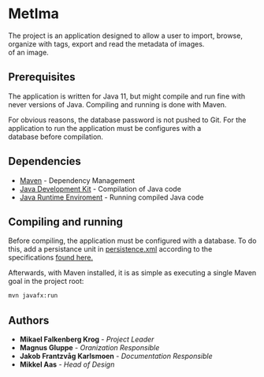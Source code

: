 # MetIma

The project is an application designed to allow a user to import, 
browse, organize with tags, export and read the metadata of images.  
of an image. 

## Prerequisites

The application is written for Java 11, but might compile and run fine with 
never versions of Java. Compiling and running is done with Maven.

For obvious reasons, the database password is not pushed to Git. For the 
application to run the application must be configures with a  
database before compilation.

## Dependencies

* [Maven](https://maven.apache.org/) - Dependency Management
* [Java Development Kit](https://www.oracle.com/java/technologies/javase-downloads.html) - Compilation of Java code
* [Java Runtime Enviroment](https://www.java.com/en/download/manual.jsp) - Running compiled Java code

## Compiling and running

Before compiling, the application must be configured with a database. To do this,
add a persistance unit in 
[persistence.xml](/src/main/resources/META-INF/persistence.xml) according to
the specifications 
[found here.](https://www.objectdb.com/java/jpa/entity/persistence-unit)


Afterwards, with Maven installed, it is as simple as executing a single Maven goal in the project root:

```bash 
mvn javafx:run
```

## Authors

* **Mikael Falkenberg Krog** - *Project Leader*
* **Magnus Gluppe** - *Oranization Responsible*
* **Jakob Frantzvåg Karlsmoen** - *Documentation Responsible*
* **Mikkel Aas** - *Head of Design*
